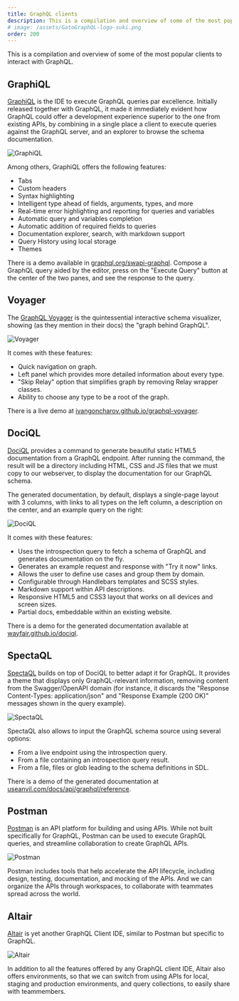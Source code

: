 ```yaml
---
title: GraphQL clients
description: This is a compilation and overview of some of the most popular clients to interact with GraphQL.
# image: /assets/GatoGraphQL-logo-suki.png
order: 200
---
```


This is a compilation and overview of some of the most popular clients to interact with GraphQL.

## GraphiQL

[GraphiQL](https://github.com/graphql/graphiql/tree/main/packages/graphiql) is the IDE to execute GraphQL queries par excellence. Initially released together with GraphQL, it made it immediately evident how GraphQL could offer a development experience superior to the one from existing APIs, by combining in a single place a client to execute queries against the GraphQL server, and an explorer to browse the schema documentation.

![GraphiQL](/assets/guides/downstream/resources/graphiql.png "GraphiQL")

Among others, GraphiQL offers the following features:

- Tabs
- Custom headers
- Syntax highlighting
- Intelligent type ahead of fields, arguments, types, and more
- Real-time error highlighting and reporting for queries and variables
- Automatic query and variables completion
- Automatic addition of required fields to queries
- Documentation explorer, search, with markdown support
- Query History using local storage
- Themes

There is a demo available in [graphql.org/swapi-graphql](http://graphql.org/swapi-graphql). Compose a GraphQL query aided by the editor, press on the "Execute Query" button at the center of the two panes, and see the response to the query.

## Voyager

The [GraphQL Voyager](https://github.com/APIs-guru/graphql-voyager) is the quintessential interactive schema visualizer, showing (as they mention in their docs) the "graph behind GraphQL".

![Voyager](/assets/guides/downstream/resources/voyager.png "Voyager")

It comes with these features:

- Quick navigation on graph.
- Left panel which provides more detailed information about every type.
- "Skip Relay" option that simplifies graph by removing Relay wrapper classes.
- Ability to choose any type to be a root of the graph.

There is a live demo at [ivangoncharov.github.io/graphql-voyager](https://ivangoncharov.github.io/graphql-voyager/).

## DociQL

[DociQL](https://github.com/wayfair/dociql) provides a command to generate beautiful static HTML5 documentation from a GraphQL endpoint. After running the command, the result will be a directory including HTML, CSS and JS files that we must copy to our webserver, to display the documentation for our GraphQL schema.

The generated documentation, by default, displays a single-page layout with 3 columns, with links to all types on the left column, a description on the center, and an example query on the right:

![DociQL](/assets/guides/downstream/resources/dociql-docs.png "DociQL")

It comes with these features:

- Uses the introspection query to fetch a schema of GraphQL and generates documentation on the fly.
- Generates an example request and response with "Try it now" links.
- Allows the user to define use cases and group them by domain.
- Configurable through Handlebars templates and SCSS styles.
- Markdown support within API descriptions.
- Responsive HTML5 and CSS3 layout that works on all devices and screen sizes.
- Partial docs, embeddable within an existing website.

There is a demo for the generated documentation available at [wayfair.github.io/dociql](https://wayfair.github.io/dociql/).

## SpectaQL

[SpectaQL](https://github.com/anvilco/spectaql) builds on top of DociQL to better adapt it for GraphQL. It provides a theme that displays only GraphQL-relevant information, removing content from the Swagger/OpenAPI domain (for instance, it discards the "Response Content-Types: application/json" and "Response Example (200 OK)" messages shown in the query example).

![SpectaQL](/assets/guides/downstream/resources/spectaql-docs.png "SpectaQL")

SpectaQL also allows to input the GraphQL schema source using several options:

- From a live endpoint using the introspection query.
- From a file containing an introspection query result.
- From a file, files or glob leading to the schema definitions in SDL.

There is a demo of the generated documentation at [useanvil.com/docs/api/graphql/reference](https://www.useanvil.com/docs/api/graphql/reference).

## Postman

[Postman](https://www.postman.com/) is an API platform for building and using APIs. While not built specifically for GraphQL, Postman can be used to execute GraphQL queries, and streamline collaboration to create GraphQL APIs.

![Postman](/assets/guides/downstream/resources/postman.png "Postman")

Postman includes tools that help accelerate the API lifecycle, including design, testing, documentation, and mocking of the APIs. And we can organize the APIs through workspaces, to collaborate with teammates spread across the world.

## Altair

[Altair](https://github.com/altair-graphql/altair) is yet another GraphQL Client IDE, similar to Postman but specific to GraphQL.

![Altair](/assets/guides/downstream/resources/altair.png "Altair")

In addition to all the features offered by any GraphQL client IDE, Altair also offers environments, so that we can switch from using APIs for local, staging and production environments, and query collections, to easily share with teammembers.

<!-- ## Playground

Similar to GraphiQL, and first released not long afterwards, the [GraphQL Playground](https://github.com/graphql/graphql-playground) is another graphical interactive IDE to execute GraphQL queries, and explore the documentation of the schema.

![Playground](/assets/guides/downstream/resources/playground.png "Playground")

It used to offer several features absent in GraphiQL:

- Tabs
- Interactive, multi-column schema documentation
- Automatic schema reloading
- Configuration of HTTP headers
- Apollo Tracing support

However, many of these features (most notable tabs) have been added to GraphiQL from v2.0, and as such there the Playground client has been deprecated. -->
